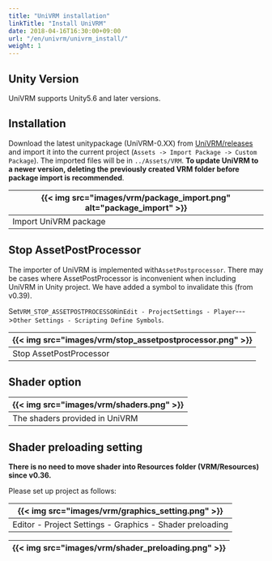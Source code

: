 ```yaml
---
title: "UniVRM installation"
linkTitle: "Install UniVRM"
date: 2018-04-16T16:30:00+09:00
url: "/en/univrm/univrm_install/"
weight: 1
---
```


## Unity Version

UniVRM supports Unity5.6 and later versions.

## Installation

Download the latest unitypackage (UniVRM-0.XX) from [UniVRM/releases](https://github.com/vrm-c/UniVRM/releases) and import it into the current project (``Assets -> Import Package -> Custom Package``). The imported files will be in ``../Assets/VRM``. **To update UniVRM to a newer version, deleting the previously created VRM folder before package import is recommended**.

|{{< img src="images/vrm/package_import.png" alt="package_import" >}}|
|-----|
|Import UniVRM package|

## Stop AssetPostProcessor

The importer of UniVRM is implemented with``AssetPostprocessor``.
There may be cases where AssetPostProcessor is inconvenient when including UniVRM in Unity project. We have added a symbol to invalidate this (from v0.39).

Set``VRM_STOP_ASSETPOSTPROCESSOR``in``Edit - ProjectSettings - Player``--->``Other Settings - Scripting Define Symbols``.

|{{< img src="images/vrm/stop_assetpostprocessor.png" >}}|
|-----|
|Stop AssetPostProcessor|

## Shader option

|{{< img src="images/vrm/shaders.png" >}}|
|-----|
|The shaders provided in UniVRM|

## Shader preloading setting

**There is no need to move shader into Resources folder (VRM/Resources) since v0.36.**

Please set up project as follows:

|{{< img src="images/vrm/graphics_setting.png" >}}|
|-----|
|Editor - Project Settings - Graphics - Shader preloading|

|{{< img src="images/vrm/shader_preloading.png" >}}|
|-----|
